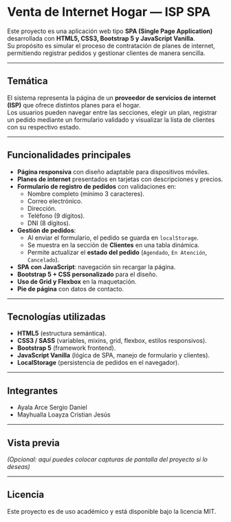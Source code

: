 #  Venta de Internet Hogar — ISP SPA

Este proyecto es una aplicación web tipo **SPA (Single Page Application)** desarrollada con **HTML5, CSS3, Bootstrap 5 y JavaScript Vanilla**.  
Su propósito es simular el proceso de contratación de planes de internet, permitiendo registrar pedidos y gestionar clientes de manera sencilla.

---

##  Temática
El sistema representa la página de un **proveedor de servicios de internet (ISP)** que ofrece distintos planes para el hogar.  
Los usuarios pueden navegar entre las secciones, elegir un plan, registrar un pedido mediante un formulario validado y visualizar la lista de clientes con su respectivo estado.

---

##  Funcionalidades principales
- **Página responsiva** con diseño adaptable para dispositivos móviles.
- **Planes de internet** presentados en tarjetas con descripciones y precios.
- **Formulario de registro de pedidos** con validaciones en:
  - Nombre completo (mínimo 3 caracteres).
  - Correo electrónico.
  - Dirección.
  - Teléfono (9 dígitos).
  - DNI (8 dígitos).
- **Gestión de pedidos**:
  - Al enviar el formulario, el pedido se guarda en `localStorage`.
  - Se muestra en la sección de **Clientes** en una tabla dinámica.
  - Permite actualizar el **estado del pedido** (`Agendado`, `En Atención`, `Cancelado`).
- **SPA con JavaScript**: navegación sin recargar la página.
- **Bootstrap 5 + CSS personalizado** para el diseño.
- **Uso de Grid y Flexbox** en la maquetación.
- **Pie de página** con datos de contacto.

---

##  Tecnologías utilizadas
- **HTML5** (estructura semántica).
- **CSS3 / SASS** (variables, mixins, grid, flexbox, estilos responsivos).
- **Bootstrap 5** (framework frontend).
- **JavaScript Vanilla** (lógica de SPA, manejo de formulario y clientes).
- **LocalStorage** (persistencia de pedidos en el navegador).

---

##  Integrantes
- Ayala Arce Sergio Daniel  
- Mayhualla Loayza Cristian Jesús  

---

##  Vista previa
*(Opcional: aquí puedes colocar capturas de pantalla del proyecto si lo deseas)*  

---

##  Licencia
Este proyecto es de uso académico y está disponible bajo la licencia MIT.
